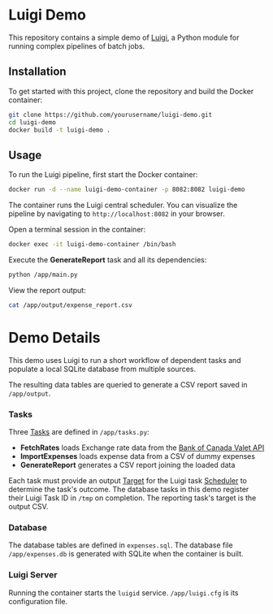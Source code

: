 # Luigi Demo
This repository contains a simple demo of [Luigi](https://github.com/spotify/luigi), a Python module for running complex pipelines of batch jobs.

## Installation

To get started with this project, clone the repository and build the Docker container:

```bash
git clone https://github.com/yourusername/luigi-demo.git
cd luigi-demo
docker build -t luigi-demo .
```

## Usage

To run the Luigi pipeline, first start the Docker container:

```bash
docker run -d --name luigi-demo-container -p 8082:8082 luigi-demo
```

The container runs the Luigi central scheduler. You can visualize the pipeline by navigating to `http://localhost:8082` in your browser.

Open a terminal session in the container:

```bash
docker exec -it luigi-demo-container /bin/bash
```

Execute the **GenerateReport** task and all its dependencies:
```bash
python /app/main.py
```

View the report output:
```bash
cat /app/output/expense_report.csv
```


# Demo Details

This demo uses Luigi to run a short workflow of dependent tasks and populate a local SQLite database from multiple sources.

The resulting data tables are queried to generate a CSV report saved in  `/app/output`.

### Tasks

Three [Tasks](https://luigi.readthedocs.io/en/stable/tasks.html) are defined in `/app/tasks.py`:

- **FetchRates** loads Exchange rate data from the [Bank of Canada Valet API](https://www.bankofcanada.ca/valet/)
- **ImportExpenses** loads expense data from a CSV of dummy expenses
- **GenerateReport** generates a CSV report joining the loaded data

Each task must provide an output [Target](https://luigi.readthedocs.io/en/stable/targets.html) for the Luigi task [Scheduler](https://luigi.readthedocs.io/en/stable/central_scheduler.html) to determine the task's outcome. The database tasks in this demo register their Luigi Task ID in `/tmp` on completion. The reporting task's target is the output CSV.

### Database

The database tables are defined in `expenses.sql`. The database file `/app/expenses.db` is generated with SQLite when the container is built.

### Luigi Server

Running the container starts the `luigid` service. `/app/luigi.cfg` is its configuration file.




